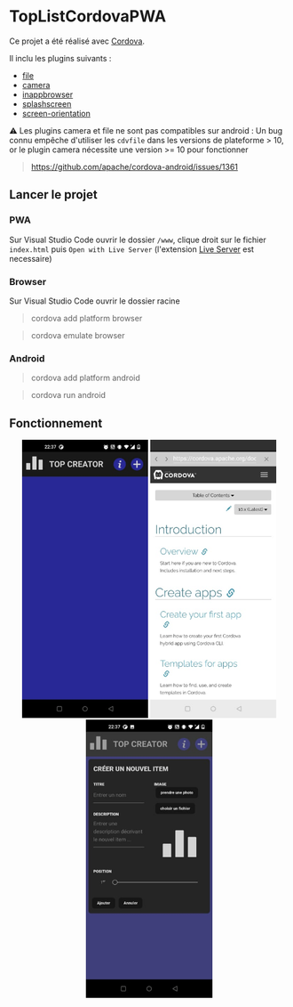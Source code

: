 # TopListCordovaPWA

Ce projet a été réalisé avec [Cordova](https://cordova.apache.org/).

Il inclu les plugins suivants :

- [file](https://cordova.apache.org/docs/en/10.x/reference/cordova-plugin-file/index.html)
- [camera](https://cordova.apache.org/docs/en/10.x/reference/cordova-plugin-camera/index.html)
- [inappbrowser](https://cordova.apache.org/docs/en/10.x/reference/cordova-plugin-inappbrowser/index.html)
- [splashscreen](https://cordova.apache.org/docs/en/10.x/reference/cordova-plugin-splashscreen/index.html)
- [screen-orientation](https://cordova.apache.org/docs/en/10.x/reference/cordova-plugin-screen-orientation/index.html)

⚠️ Les plugins camera et file ne sont pas compatibles sur android : Un bug connu empêche d'utiliser les `cdvfile` dans les versions de plateforme > 10, or le plugin camera nécessite une version >= 10 pour fonctionner 

> https://github.com/apache/cordova-android/issues/1361

## Lancer le projet 

### PWA

Sur Visual Studio Code ouvrir le dossier `/www`, clique droit sur le fichier `index.html` puis `Open with Live Server` (l'extension [Live Server](https://marketplace.visualstudio.com/items?itemName=ritwickdey.LiveServer) est necessaire)

### Browser

Sur Visual Studio Code ouvrir le dossier racine

> cordova add platform browser

> cordova emulate browser


### Android

> cordova add platform android

> cordova run android

## Fonctionnement

<p align="center">
  <img src="screenshots/empty_app.jpg" alt="App vide" height="500">
  <img src="screenshots/appinbrowser_app.jpg" alt="InAppBrowser" height="500">
  <img src="screenshots/create_item_app.jpg" alt="Créer un item" height="500">
</p>
